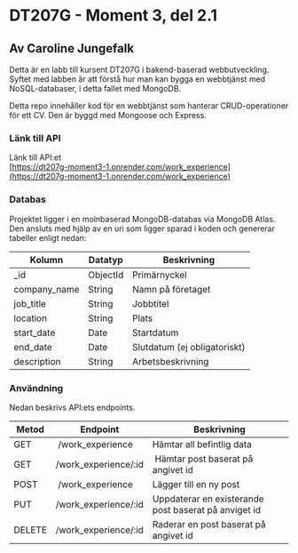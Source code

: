 # DT207G - Moment 3, del 2.1
## Av Caroline Jungefalk

Detta är en labb till kursent DT207G i bakend-baserad webbutveckling.  
Syftet med labben är att förstå hur man kan bygga en webbtjänst med NoSQL-databaser, i detta fallet med MongoDB.  
  
Detta repo innehåller kod för en webbtjänst som hanterar CRUD-operationer för ett CV. Den är byggd med Mongoose och Express. 

### Länk till API

Länk till API:et  
[https://dt207g-moment3-1.onrender.com/work_experience](https://dt207g-moment3-1.onrender.com/work_experience)

### Databas

Projektet ligger i en molnbaserad MongoDB-databas via MongoDB Atlas.
Den ansluts med hjälp av en uri som ligger sparad i koden och genererar tabeller enligt nedan:  

| Kolumn | Datatyp | Beskrivning |
| --- | --- | --- |
| _id | ObjectId | Primärnyckel |
| company_name | String | Namn på företaget |
| job_title | String | Jobbtitel |
| location | String | Plats |
| start_date | Date | Startdatum |
| end_date | Date | Slutdatum (ej obligatoriskt) |
| description | String | Arbetsbeskrivning |

### Användning

Nedan beskrivs API:ets endpoints.  

| Metod | Endpoint | Beskrivning |
| --- | --- | --- |
| GET | /work_experience | Hämtar all befintlig data |
| GET | /work_experience/:id | Hämtar post baserat på angivet id |
| POST | /work_experience | Lägger till en ny post | 
| PUT | /work_experience/:id | Uppdaterar en existerande post baserat på anviget id |
| DELETE | /work_experience/:id | Raderar en post baserat på angivet id |
